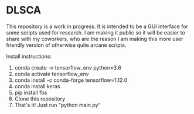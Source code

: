 # DLSCA

This repository is a work in progress. It is intended to be a GUI interface for some scripts used for research.
I am making it public so it will be easier to share with my coworkers, who are the reason I am making this more 
user friendly version of otherwise quite arcane scripts.

Install instructions:
1. conda create -n tensorflow_env python=3.6
2. conda activate tensorflow_env
3. conda install -c conda-forge tensorflow=1.12.0
4. conda install keras
5. pip install fbs
6. Clone this repository
7. That's it! Just run "python main.py"
